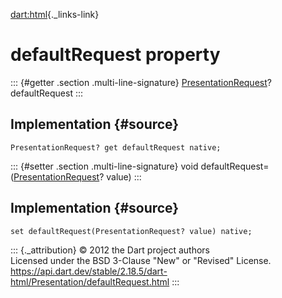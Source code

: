 [dart:html](../../dart-html/dart-html-library){._links-link}

defaultRequest property
=======================

::: {#getter .section .multi-line-signature}
[PresentationRequest](../presentationrequest-class)? defaultRequest
:::

Implementation {#source}
--------------

``` {.language-dart data-language="dart"}
PresentationRequest? get defaultRequest native;
```

::: {#setter .section .multi-line-signature}
void
defaultRequest=([PresentationRequest](../presentationrequest-class)?
value)
:::

Implementation {#source}
--------------

``` {.language-dart data-language="dart"}
set defaultRequest(PresentationRequest? value) native;
```

::: {._attribution}
© 2012 the Dart project authors\
Licensed under the BSD 3-Clause \"New\" or \"Revised\" License.\
<https://api.dart.dev/stable/2.18.5/dart-html/Presentation/defaultRequest.html>
:::
